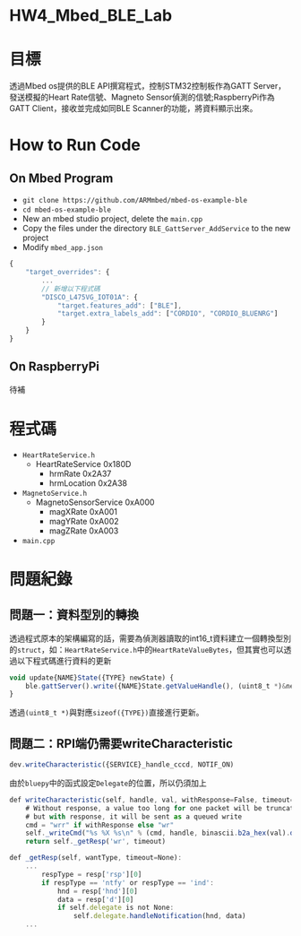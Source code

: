 HW4_Mbed_BLE_Lab
===

# 目標
透過Mbed os提供的BLE API撰寫程式，控制STM32控制板作為GATT Server，發送模擬的Heart Rate信號、Magneto Sensor偵測的信號;RaspberryPi作為GATT Client，接收並完成如同BLE Scanner的功能，將資料顯示出來。

# How to Run Code

## On Mbed Program

* `git clone https://github.com/ARMmbed/mbed-os-example-ble`
* `cd mbed-os-example-ble`
* New an mbed studio project, delete the `main.cpp`
* Copy the files under the directory `BLE_GattServer_AddService` to the new project
* Modify `mbed_app.json`
```javascript
{
    "target_overrides": {
        ...
        // 新增以下程式碼
        "DISCO_L475VG_IOT01A": {
            "target.features_add": ["BLE"],
            "target.extra_labels_add": ["CORDIO", "CORDIO_BLUENRG"]
        }
    }
}
```

## On RaspberryPi
待補

# 程式碼
* `HeartRateService.h`
    * HeartRateService  0x180D
        * hrmRate   0x2A37
        * hrmLocation   0x2A38
* `MagnetoService.h`
    * MagnetoSensorService  0xA000
        * magXRate  0xA001
        * magYRate  0xA002
        * magZRate  0xA003
* `main.cpp`

# 問題紀錄

## 問題一：資料型別的轉換
透過程式原本的架構編寫的話，需要為偵測器讀取的int16_t資料建立一個轉換型別的`struct`，如：`HeartRateService.h`中的`HeartRateValueBytes`，但其實也可以透過以下程式碼進行資料的更新
```javascript
void update{NAME}State({TYPE} newState) {
    ble.gattServer().write({NAME}State.getValueHandle(), (uint8_t *)&newState, sizeof({TYPE}));
}
```
透過`(uint8_t *)`與對應`sizeof({TYPE})`直接進行更新。

## 問題二：RPI端仍需要writeCharacteristic
```javascript
dev.writeCharacteristic({SERVICE}_handle_cccd, NOTIF_ON)
```
由於`bluepy`中的函式設定`Delegate`的位置，所以仍須加上
```javascript
def writeCharacteristic(self, handle, val, withResponse=False, timeout=None):
    # Without response, a value too long for one packet will be truncated,
    # but with response, it will be sent as a queued write
    cmd = "wrr" if withResponse else "wr"
    self._writeCmd("%s %X %s\n" % (cmd, handle, binascii.b2a_hex(val).decode('utf-8')))
    return self._getResp('wr', timeout)
```
```javascript
def _getResp(self, wantType, timeout=None):
    ...
        respType = resp['rsp'][0]
        if respType == 'ntfy' or respType == 'ind':
            hnd = resp['hnd'][0]
            data = resp['d'][0]
            if self.delegate is not None:
                self.delegate.handleNotification(hnd, data)
    ...
```
